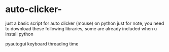 # auto-clicker-
just a basic script for auto clicker (mouse) on python
just for note, you need to download these following libraries, some are already included when u install python

pyautogui
keyboard
threading
time
